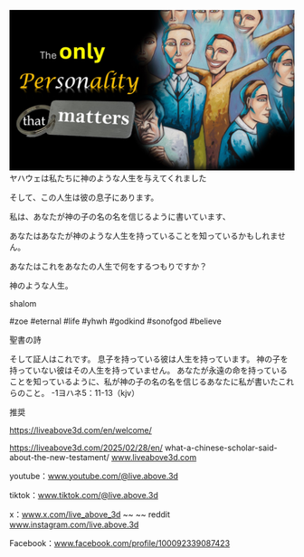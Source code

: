 ![Video cover image](../cover.jpeg)
ヤハウェは私たちに神のような人生を与えてくれました

そして、この人生は彼の息子にあります。

私は、あなたが神の子の名の名を信じるように書いています、

あなたはあなたが神のような人生を持っていることを知っているかもしれません。

あなたはこれをあなたの人生で何をするつもりですか？

神のような人生。

shalom


#zoe #eternal #life #yhwh #godkind #sonofgod #believe

聖書の詩

そして証人はこれです。 息子を持っている彼は人生を持っています。 神の子を持っていない彼はその人生を持っていません。 あなたが永遠の命を持っていることを知っているように、私が神の子の名の名を信じるあなたに私が書いたこれらのこと。 -1ヨハネ5：11-13（kjv）


推奨

https://liveabove3d.com/en/welcome/

https://liveabove3d.com/2025/02/28/en/ what-a-chinese-scholar-said-about-the-new-testament/ www.liveabove3d.com


youtube：www.youtube.com/@live.above.3d

tiktok：www.tiktok.com/@live.above.3d

x：www.x.com/live_above_3d ~~ ~~ reddit www.instagram.com/live.above.3d

Facebook：www.facebook.com/profile/100092339087423



